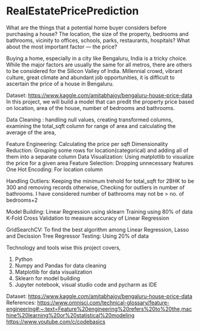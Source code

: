 # RealEstatePricePrediction
What are the things that a potential home buyer considers before purchasing a house? The location, the size of the property, bedrooms and bathrooms, vicinity to offices, schools, parks, restaurants, hospitals? What about the most important factor — the price?

Buying a home, especially in a city like Bengaluru, India is a tricky choice. While the major factors are usually the same for all metros, there are others to be considered for the Silicon Valley of India. Millennial crowd, vibrant culture, great climate and abundant job opportunities, it is difficult to ascertain the price of a house in Bengaluru.

Dataset: https://www.kaggle.com/amitabhajoy/bengaluru-house-price-data
In this project, we will build a model that can predit the property price based on location, area of the house, number of bedrooms and bathrooms. 

Data Cleaning :  handling null values, creating transformed columns, examining the total_sqft column for range of area and calculating the average of the area, 

Feature Engineering: Calculating the price per sqft
                     Dimensionality Reduction: Grouping some rows for location(categorical) and adding all of them into a separate column
                     Data Visualization: Using matplotlib to visualize the price for a given area
                     Feature Selection: Dropping unnecessary features
                     One Hot Encoding: For location column

Handling Outliers: Keeping the minimum trehold for total_sqft for 2BHK to be 300 and removing records otherwise, 
                   Checking for outliers in number of bathrooms. I have considered number of bathrooms may not be > no. of bedrooms+2

Model Building: Linear Regression using sklearn
                Training using 80% of data
                K-Fold Cross Validation to measure accuracy of Linear Regression
                
GridSearchCV: To find the best algorithm among Linear Regression, Lasso and Decission Tree Regressor
Testing: Using 20% of data

Technology and tools wise this project covers,
1) Python
2) Numpy and Pandas for data cleaning
3) Matplotlib for data visualization
4) Sklearn for model building
5) Jupyter notebook, visual studio code and pycharm as IDE

Dataset: https://www.kaggle.com/amitabhajoy/bengaluru-house-price-data
References:
https://www.omnisci.com/technical-glossary/feature-engineering#:~:text=Feature%20engineering%20refers%20to%20the,machine%20learning%20or%20statistical%20modeling
https://www.youtube.com/c/codebasics
